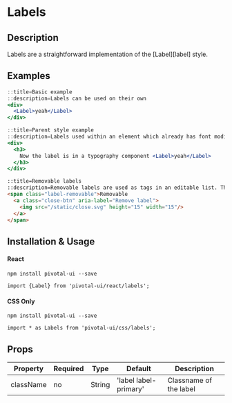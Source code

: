 # Labels

## Description

Labels are a straightforward implementation of the [Label][label] style.

## Examples

```jsx
::title=Basic example
::description=Labels can be used on their own
<div>
  <Label>yeah</Label>
</div>
```

```jsx
::title=Parent style example
::description=Labels used within an element which already has font modifier styles will use the parents' styling. For example:
<div>
  <h3>
    Now the label is in a typography component <Label>yeah</Label>
  </h3>
</div>
```

```html
::title=Removable labels
::description=Removable labels are used as tags in an editable list. The user will either enter text or select content (i.e.: a dropdown item), and it will be styled as a removable label (most likely in a list). Developers who use these labels must implement the close functionality for when the user clicks the close button.
<span class="label-removable">Removable
  <a class="close-btn" aria-label="Remove label">
    <img src="/static/close.svg" height="15" width="15"/>
  </a>
</span>
```

## Installation & Usage

#### React
`npm install pivotal-ui --save`

`import {Label} from 'pivotal-ui/react/labels';`

#### CSS Only
`npm install pivotal-ui --save`

`import * as Labels from 'pivotal-ui/css/labels';`

## Props

Property | Required | Type | Default | Description
---------|----------|------|---------|------------
className | no | String | 'label label-primary' | Classname of the label